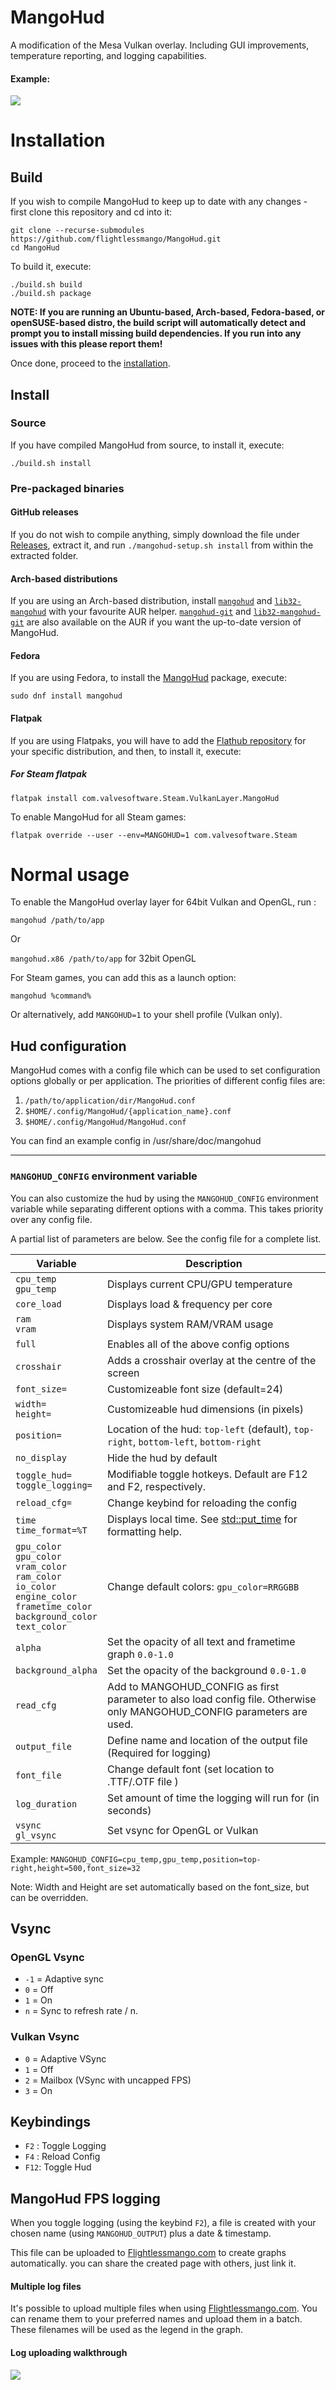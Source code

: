 # MangoHud

A modification of the Mesa Vulkan overlay. Including GUI improvements, temperature reporting, and logging capabilities.

#### Example:
![](assets/overlay_example.gif)

# Installation

## Build

If you wish to compile MangoHud to keep up to date with any changes - first clone this repository and cd into it:

```
git clone --recurse-submodules https://github.com/flightlessmango/MangoHud.git
cd MangoHud
```

To build it, execute:

```
./build.sh build
./build.sh package
```

**NOTE: If you are running an Ubuntu-based, Arch-based, Fedora-based, or openSUSE-based distro, the build script will automatically detect and prompt you to install missing build dependencies. If you run into any issues with this please report them!**

Once done, proceed to the [installation](#source).

## Install

### Source

If you have compiled MangoHud from source, to install it, execute:

```
./build.sh install
```

### Pre-packaged binaries

#### GitHub releases

If you do not wish to compile anything, simply download the file under [Releases](https://github.com/flightlessmango/MangoHud/releases), extract it, and run `./mangohud-setup.sh install` from within the extracted folder.

#### Arch-based distributions

If you are using an Arch-based distribution, install [`mangohud`](https://aur.archlinux.org/packages/mangohud/) and [`lib32-mangohud`](https://aur.archlinux.org/packages/lib32-mangohud/) with your favourite AUR helper. [`mangohud-git`](https://aur.archlinux.org/packages/mangohud-git/) and [`lib32-mangohud-git`](https://aur.archlinux.org/packages/lib32-mangohud-git/) are also available on the AUR if you want the up-to-date version of MangoHud.

#### Fedora

If you are using Fedora, to install the [MangoHud](https://src.fedoraproject.org/rpms/mangohud) package, execute:

```
sudo dnf install mangohud
```

#### Flatpak

If you are using Flatpaks, you will have to add the [Flathub repository](https://flatpak.org/setup/) for your specific distribution, and then, to install it, execute:

##### For Steam flatpak
```
flatpak install com.valvesoftware.Steam.VulkanLayer.MangoHud
```
To enable MangoHud for all Steam games:
```
flatpak override --user --env=MANGOHUD=1 com.valvesoftware.Steam
```

# Normal usage

To enable the MangoHud overlay layer for 64bit Vulkan and OpenGL, run :

`mangohud /path/to/app`

Or

`mangohud.x86 /path/to/app` for 32bit OpenGL

For Steam games, you can add this as a launch option:

`mangohud %command%`

Or alternatively, add `MANGOHUD=1` to your shell profile (Vulkan only).

## Hud configuration

MangoHud comes with a config file which can be used to set configuration options globally or per application. The priorities of different config files are:

1. `/path/to/application/dir/MangoHud.conf`
2. `$HOME/.config/MangoHud/{application_name}.conf`
3. `$HOME/.config/MangoHud/MangoHud.conf`

You can find an example config in /usr/share/doc/mangohud

---

### `MANGOHUD_CONFIG` environment variable

You can also customize the hud by using the `MANGOHUD_CONFIG` environment variable while separating different options with a comma. This takes priority over any config file.

A partial list of parameters are below. See the config file for a complete list.

| Variable                           | Description                                                                           |
|------------------------------------|---------------------------------------------------------------------------------------|
| `cpu_temp`<br>`gpu_temp`           | Displays current CPU/GPU temperature                                                  |
| `core_load`                        | Displays load & frequency per core                                                    |
| `ram`<br>`vram`                    | Displays system RAM/VRAM usage                                                        |
| `full`                             | Enables all of the above config options                                               |
| `crosshair`                        | Adds a crosshair overlay at the centre of the screen                                  |
| `font_size=`                       | Customizeable font size (default=24)                                                  |
| `width=`<br>`height=`              | Customizeable hud dimensions (in pixels)                                              |
| `position=`                        | Location of the hud: `top-left` (default), `top-right`, `bottom-left`, `bottom-right` |
| `no_display`                       | Hide the hud by default                                                               |
| `toggle_hud=`<br>`toggle_logging=` | Modifiable toggle hotkeys. Default are F12 and F2, respectively.                      |
| `reload_cfg=`                      | Change keybind for reloading the config                                               |
| `time`<br>`time_format=%T`         | Displays local time. See [std::put_time](https://en.cppreference.com/w/cpp/io/manip/put_time) for formatting help. |
| `gpu_color`<br>`gpu_color`<br>`vram_color`<br>`ram_color`<br>`io_color`<br>`engine_color`<br>`frametime_color`<br>`background_color`<br>`text_color`         | Change default colors: `gpu_color=RRGGBB`|
| `alpha`                            | Set the opacity of all text and frametime graph `0.0-1.0`                             |
| `background_alpha`                 | Set the opacity of the background `0.0-1.0`                                           |
| `read_cfg`                         | Add to MANGOHUD_CONFIG as first parameter to also load config file. Otherwise only MANGOHUD_CONFIG parameters are used. |
| `output_file`                      | Define name and location of the output file (Required for logging)                    |
| `font_file`                        | Change default font (set location to .TTF/.OTF file )                                 |
| `log_duration`                     | Set amount of time the logging will run for (in seconds)                              |
| `vsync`<br> `gl_vsync`             | Set vsync for OpenGL or Vulkan                                                        |

Example: `MANGOHUD_CONFIG=cpu_temp,gpu_temp,position=top-right,height=500,font_size=32`

Note: Width and Height are set automatically based on the font_size, but can be overridden.
## Vsync
### OpenGL Vsync
- `-1` = Adaptive sync
- `0`  = Off
- `1`  = On
- `n`  = Sync to refresh rate / n.

### Vulkan Vsync
- `0` = Adaptive VSync
- `1` = Off
- `2` = Mailbox (VSync with uncapped FPS)
- `3` = On


## Keybindings

- `F2` : Toggle Logging
- `F4` : Reload Config
- `F12`: Toggle Hud

## MangoHud FPS logging

When you toggle logging (using the keybind `F2`), a file is created with your chosen name (using `MANGOHUD_OUTPUT`) plus a date & timestamp.

This file can be uploaded to [Flightlessmango.com](https://flightlessmango.com/games/user_benchmarks) to create graphs automatically.
you can share the created page with others, just link it.

#### Multiple log files

It's possible to upload multiple files when using [Flightlessmango.com](https://flightlessmango.com/games/user_benchmarks). You can rename them to your preferred names and upload them in a batch.
These filenames will be used as the legend in the graph.

#### Log uploading walkthrough

![](assets/log_upload_example.gif)
